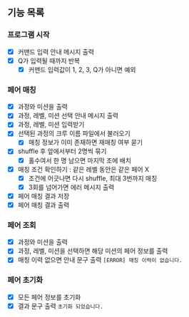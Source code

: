 ## 기능 목록

### 프로그램 시작

- [x] 커맨드 입력 안내 메시지 출력
- [x] Q가 입력될 때까지 반복
  - [x] 커맨드 입력값이 1, 2, 3, Q가 아니면 예외

### 페어 매칭

- [x] 과정와 미션을 출력
- [x] 과정, 레벨, 미션 선택 안내 메시지 출력
- [x] 과정, 레벨, 미션 입력받기
- [x] 선택된 과정의 크루 이름 파일에서 불러오기
  - [x] 매칭 정보가 이미 존재하면 재매칭 여부 묻기
- [x] shuffle 후 앞에서부터 2명씩 묶기
  - [x] 홀수여서 한 명 남으면 마지막 조에 배치
- [x] 매칭 조건 확인하기 : 같은 레벨 동안은 같은 페어 X
  - [x] 조건에 어긋나면 다시 shuffle, 최대 3번까지 매칭
  - [x] 3회를 넘어가면 에러 메시지 출력
- [x] 페어 매칭 결과 저장
- [x] 페어 매칭 결과 출력

### 페어 조회

- [x] 과정와 미션을 출력
- [x] 과정, 레벨, 미션을 선택하면 해당 미션의 페어 정보를 출력
- [x] 매칭 이력 없으면 안내 문구 출력 `[ERROR] 매칭 이력이 없습니다.`

### 페어 초기화

- [x] 모든 페어 정보를 초기화
- [x] 결과 문구 출력 `초기화 되었습니다.`
